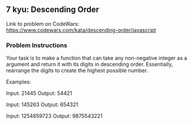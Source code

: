 ## 7 kyu: Descending Order

Link to problem on CodeWars: https://www.codewars.com/kata/descending-order/javascript

### Problem Instructions

Your task is to make a function that can take any non-negative integer as a argument and return it with its digits in descending order. Essentially, rearrange the digits to create the highest possible number.

Examples:

Input: 21445 Output: 54421

Input: 145263 Output: 654321

Input: 1254859723 Output: 9875543221
